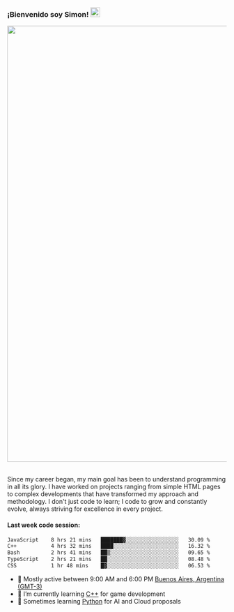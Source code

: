 <h3 align="flex-start"><b>¡Bienvenido soy Simon!&nbsp;</b><img src="https://media.giphy.com/media/hvRJCLFzcasrR4ia7z/giphy.gif" width="22"></h3>

<section>
  <img src="https://raw.githubusercontent.com/saadeghi/saadeghi/master/dino.gif" width="1000">
</section>

<br>
<p>Since my career began, my main goal has been to understand programming in all its glory. I have worked on projects ranging from simple HTML pages to complex developments that have transformed my approach and methodology. I don't just code to learn; I code to grow and constantly evolve, always striving for excellence in every project.</p>

<h4><b>Last week code session: </b></h4>

<!--START_SECTION:waka-->

```txt
JavaScript    8 hrs 21 mins   ███████▓░░░░░░░░░░░░░░░░░   30.09 %
C++           4 hrs 32 mins   ████░░░░░░░░░░░░░░░░░░░░░   16.32 %
Bash          2 hrs 41 mins   ██▒░░░░░░░░░░░░░░░░░░░░░░   09.65 %
TypeScript    2 hrs 21 mins   ██░░░░░░░░░░░░░░░░░░░░░░░   08.48 %
CSS           1 hr 48 mins    █▓░░░░░░░░░░░░░░░░░░░░░░░   06.53 %
```

<!--END_SECTION:waka-->

- 🚩 Mostly active between 9:00 AM and 6:00 PM <a href=https://onlinealarmkur.com/world/es>Buenos Aires, Argentina (GMT-3)</a>
- 👴 I’m currently learning <a href=https://images3.memedroid.com/images/UPLOADED755/65f2bce6734f6.webp>C++</a> for game development
- 🐍 Sometimes learning <a href=https://qph.cf2.quoracdn.net/main-qimg-4472b6229cb75bf66ab531f3ebd4f975-lq>Python</a> for AI and Cloud proposals
